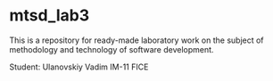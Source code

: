 # mtsd_lab3

This is a repository for ready-made laboratory work on the subject of methodology and technology of software development.

Student: Ulanovskiy Vadim IM-11 FICE
